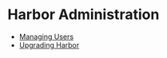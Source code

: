 # Harbor Administration

- [Managing Users](managing_users/_index.md)
- [Upgrading Harbor](upgrade/_index.md)